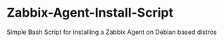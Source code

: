 # Zabbix-Agent-Install-Script
Simple Bash Script for installing a Zabbix Agent on Debian based distros
